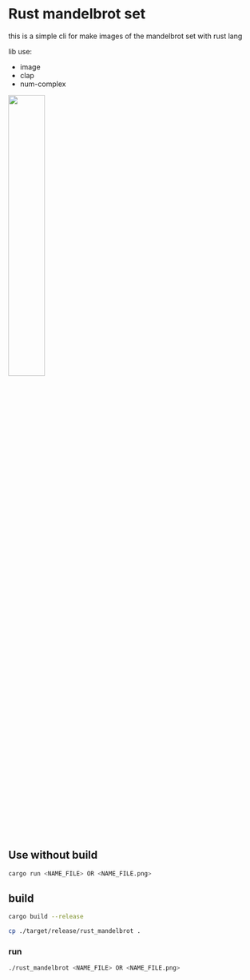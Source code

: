 # Rust mandelbrot set

this is a simple cli for make images of the mandelbrot set with rust lang 

lib use:
- image
- clap
- num-complex


<img width="38%" src="https://user-images.githubusercontent.com/37389982/174195482-1e969cb4-7322-4aed-840a-493c271ee717.png">

## Use without build

```sh
cargo run <NAME_FILE> OR <NAME_FILE.png>
```

## build

```sh
cargo build --release
```
```sh
cp ./target/release/rust_mandelbrot .
```
### run

```sh
./rust_mandelbrot <NAME_FILE> OR <NAME_FILE.png>
```
